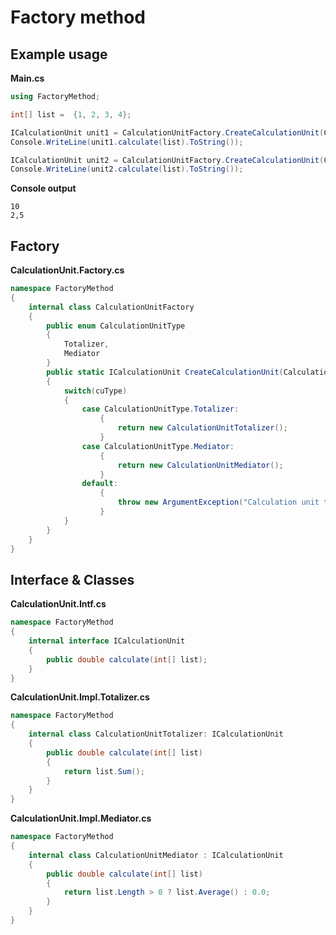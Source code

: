 # Factory method

## Example usage

**Main.cs**
```csharp src\Main.cs
using FactoryMethod;

int[] list =  {1, 2, 3, 4};

ICalculationUnit unit1 = CalculationUnitFactory.CreateCalculationUnit(CalculationUnitFactory.CalculationUnitType.Totalizer);
Console.WriteLine(unit1.calculate(list).ToString());

ICalculationUnit unit2 = CalculationUnitFactory.CreateCalculationUnit(CalculationUnitFactory.CalculationUnitType.Mediator);
Console.WriteLine(unit2.calculate(list).ToString());
```

**Console output**
```console
10
2,5
```

## Factory

**CalculationUnit.Factory.cs**
```csharp src\CalculationUnit.Factory.cs
namespace FactoryMethod
{
    internal class CalculationUnitFactory
    {
        public enum CalculationUnitType
        {
            Totalizer,
            Mediator
        }
        public static ICalculationUnit CreateCalculationUnit(CalculationUnitType cuType)
        {
            switch(cuType)
            {
                case CalculationUnitType.Totalizer:
                    {
                        return new CalculationUnitTotalizer();                        
                    }
                case CalculationUnitType.Mediator:
                    {
                        return new CalculationUnitMediator();
                    }
                default:
                    {
                        throw new ArgumentException("Calculation unit type not implemented.");
                    }
            }
        }
    }
}
```

## Interface & Classes

**CalculationUnit.Intf.cs**
```csharp src\CalculationUnit.Intf.cs
namespace FactoryMethod
{
    internal interface ICalculationUnit
    {
        public double calculate(int[] list);
    }
}
```

**CalculationUnit.Impl.Totalizer.cs**
```csharp src\CalculationUnit.Impl.Totalizer.cs
namespace FactoryMethod
{
    internal class CalculationUnitTotalizer: ICalculationUnit
    {
        public double calculate(int[] list)
        {
            return list.Sum();
        }
    }
}
```

**CalculationUnit.Impl.Mediator.cs**
```csharp src\CalculationUnit.Impl.Mediator.cs
namespace FactoryMethod
{
    internal class CalculationUnitMediator : ICalculationUnit
    {
        public double calculate(int[] list)
        {
            return list.Length > 0 ? list.Average() : 0.0;
        }
    }
}
```